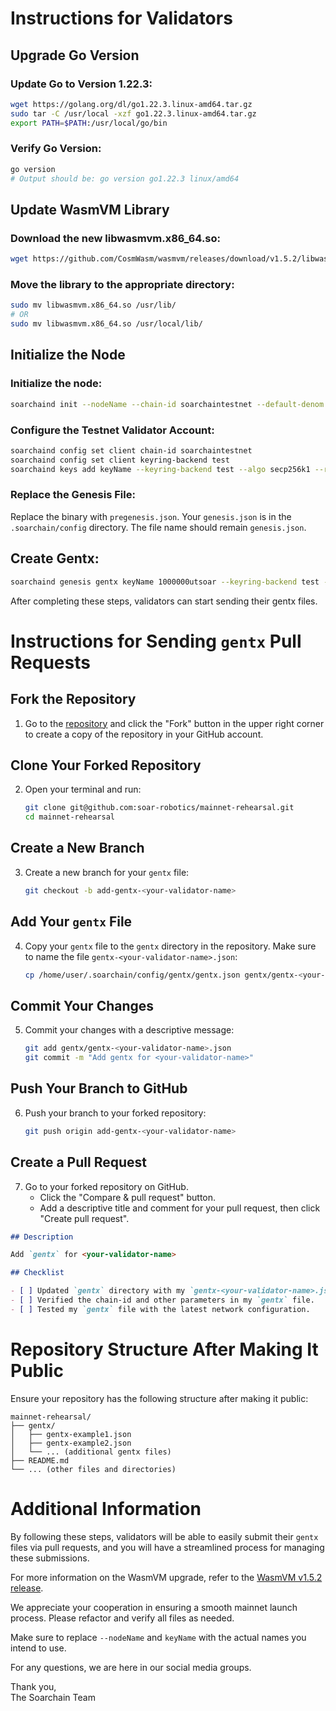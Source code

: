 
# Instructions for Validators

## Upgrade Go Version

### Update Go to Version 1.22.3:

```sh
wget https://golang.org/dl/go1.22.3.linux-amd64.tar.gz
sudo tar -C /usr/local -xzf go1.22.3.linux-amd64.tar.gz
export PATH=$PATH:/usr/local/go/bin
```

### Verify Go Version:

```sh
go version
# Output should be: go version go1.22.3 linux/amd64
```

## Update WasmVM Library

### Download the new libwasmvm.x86_64.so:

```sh
wget https://github.com/CosmWasm/wasmvm/releases/download/v1.5.2/libwasmvm.x86_64.so
```

### Move the library to the appropriate directory:

```sh
sudo mv libwasmvm.x86_64.so /usr/lib/
# OR
sudo mv libwasmvm.x86_64.so /usr/local/lib/
```

## Initialize the Node

### Initialize the node:

```sh
soarchaind init --nodeName --chain-id soarchaintestnet --default-denom utsoar
```

### Configure the Testnet Validator Account:

```sh
soarchaind config set client chain-id soarchaintestnet
soarchaind config set client keyring-backend test
soarchaind keys add keyName --keyring-backend test --algo secp256k1 --recover
```

### Replace the Genesis File:

Replace the binary with `pregenesis.json`. Your `genesis.json` is in the `.soarchain/config` directory. The file name should remain `genesis.json`.

## Create Gentx:

```sh
soarchaind genesis gentx keyName 1000000utsoar --keyring-backend test --chain-id soarchaintestnet
```

After completing these steps, validators can start sending their gentx files.


# Instructions for Sending `gentx` Pull Requests

## Fork the Repository

1. Go to the [repository](https://github.com/soar-robotics/mainnet-rehearsal) and click the "Fork" button in the upper right corner to create a copy of the repository in your GitHub account.

## Clone Your Forked Repository

2. Open your terminal and run:
   ```sh
   git clone git@github.com:soar-robotics/mainnet-rehearsal.git
   cd mainnet-rehearsal
   ```

## Create a New Branch

3. Create a new branch for your `gentx` file:
   ```sh
   git checkout -b add-gentx-<your-validator-name>
   ```

## Add Your `gentx` File

4. Copy your `gentx` file to the `gentx` directory in the repository. Make sure to name the file `gentx-<your-validator-name>.json`:
   ```sh
   cp /home/user/.soarchain/config/gentx/gentx.json gentx/gentx-<your-validator-name>.json
   ```

## Commit Your Changes

5. Commit your changes with a descriptive message:
   ```sh
   git add gentx/gentx-<your-validator-name>.json
   git commit -m "Add gentx for <your-validator-name>"
   ```

## Push Your Branch to GitHub

6. Push your branch to your forked repository:
   ```sh
   git push origin add-gentx-<your-validator-name>
   ```

## Create a Pull Request

7. Go to your forked repository on GitHub.
   - Click the "Compare & pull request" button.
   - Add a descriptive title and comment for your pull request, then click "Create pull request".


```markdown
## Description

Add `gentx` for <your-validator-name>

## Checklist

- [ ] Updated `gentx` directory with my `gentx-<your-validator-name>.json` file.
- [ ] Verified the chain-id and other parameters in my `gentx` file.
- [ ] Tested my `gentx` file with the latest network configuration.
```

# Repository Structure After Making It Public

Ensure your repository has the following structure after making it public:

```
mainnet-rehearsal/
├── gentx/
│   ├── gentx-example1.json
│   ├── gentx-example2.json
│   └── ... (additional gentx files)
├── README.md
└── ... (other files and directories)
```

# Additional Information

By following these steps, validators will be able to easily submit their `gentx` files via pull requests, and you will have a streamlined process for managing these submissions.


For more information on the WasmVM upgrade, refer to the [WasmVM v1.5.2 release](https://github.com/CosmWasm/wasmvm/releases/tag/v1.5.2).

We appreciate your cooperation in ensuring a smooth mainnet launch process. Please refactor and verify all files as needed.

Make sure to replace `--nodeName` and `keyName` with the actual names you intend to use.

For any questions, we are here in our social media groups.

Thank you,  
The Soarchain Team
